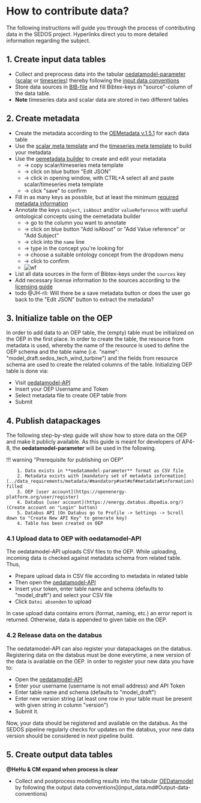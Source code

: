 # How to contribute data?

The following instructions will guide you through the process of contributing data in the SEDOS project. Hyperlinks direct you to more detailed information regarding the subject.

   
## 1. Create input data tables

* Collect and preprocess data into the tabular [oedatamodel-parameter](https://github.com/sedos-project/oedatamodel#oedatamodel-parameter) ([scalar](https://github.com/sedos-project/oedatamodel/blob/main/oedatamodel-parameter/oedatamodel-parameter-datapackage_scalar.csv) or [timeseries](https://github.com/sedos-project/oedatamodel/blob/main/oedatamodel-parameter/oedatamodel-parameter-datapackage_timeseries.csv)) thereby following the [input data conventions](data_requirements/input_data.md#Input-data-conventions)
* Store data sources in [BIB-file](https://bwsyncandshare.kit.edu/f/2388204355) and fill Bibtex-keys in "source"-column of the data table.
* **Note** timeseries data and scalar data are stored in two different tables


## 2. Create metadata

* Create the metadata according to the [OEMetadata v.1.5.1](https://github.com/OpenEnergyPlatform/oemetadata#open-energy-family---open-energy-metadata-oemetadata) for each data table
* Use the [scalar meta template](https://raw.githubusercontent.com/sedos-project/oedatamodel/main/oedatamodel-parameter/datamodel_scalars.json) and the [timeseries meta template](https://raw.githubusercontent.com/sedos-project/oedatamodel/main/oedatamodel-parameter/datamodel_timeseries.json) to build your metadata
* Use the [oemetadata builder](https://openenergy-platform.org/dataedit/oemetabuilder/) to create and edit your metadata 
    * -> copy scalar/timeseries meta template
    * -> click on blue button "Edit JSON" 
    * -> click in opening window, with CTRL+A select all and paste scalar/timeseries meta template
    * -> click "save" to confirm
* Fill in as many keys as possible, but at least the minimum [required metadata information](../data_requirements/metadata/#required#metadata#information)
* Annotate the keys `subject`, `isAbout` and/or `valueReference` with useful ontological concepts using the oemetadata builder 
    * -> go to the column you want to annotate
    * -> click on blue button "Add isAbout" or "Add Value reference" or "Add Subject"
    * -> click into the `name` line 
    * -> type in the concept you're looking for
    * -> choose a suitable ontology concept from the dropdown menu
    * -> click to confirm
    * ![wf](https://user-images.githubusercontent.com/7637364/191807277-712057b8-153c-4178-94a2-341ad8f010fd.gif)
* List all data sources in the form of Bibtex-keys under the `sources` key
* Add necessary license information to the sources according to the [licensing guide](../data_requirements/licensing/#data-licencing)
* todo @JH-rli: Will there be a save metadata button or does the user go back to the "Edit JSON" button to extract the metadata?

## 3. Initialize table on the OEP

In order to add data to an OEP table, the (empty) table must be initialized on the OEP in the first place.
In order to create the table, the resource from metadata is used, 
whereby the name of the resource is used to define the OEP schema and the table name (i.e. "name": "model_draft.sedos_tech_wind_turbine") and 
the fields from resource schema are used to create the related columns of the table.
Initializing OEP table is done via: 

* Visit [oedatamodel-API](https://modex.rl-institut.de/create_table/)
* Insert your OEP Username and Token 
* Select metadata file to create OEP table from
* Submit 

## 4. Publish datapackages

The following step-by-step guide will show how to store data on the OEP and make it publicly available.
As this guide is meant for developers of AP4-8, the **oedatamodel-parameter** will be used in the following.

!!! warning "Prerequisite for publishing on OEP"

        1. Data exists in **oedatamodel-parameter** format as CSV file
        2. Metadata exists with [mandatory set of metadata information](../data_requirements/metadata/#mandatory#set#of#metadata#information) filled
        3. OEP [user account](https://openenergy-platform.org/user/register)
        4. Databus [user account](https://energy.databus.dbpedia.org/) (Create account on "Login" button)
        5. Databus API (On Databus go to Profile -> Settings -> Scroll down to "Create New API Key" to generate key)
        4. Table has been created on OEP

### 4.1 Upload data to OEP with oedatamodel-API

The oedatamodel-API uploads CSV files to the OEP. While uploading, incoming data is checked against 
metadata schema from related table.
Thus, 

* Prepare upload data in CSV file according to metadata in related table
* Then open the [oedatamodel-API](https://modex.rl-institut.de/upload/)
* Insert your token, enter table name and schema (defaults to "model_draft") and select your CSV file
* Click `Datei absenden` to upload

In case upload data contains errors (format, naming, etc.) an error report is returned. 
Otherwise, data is appended to given table on the OEP.

### 4.2 Release data on the databus

The oedatamodel-API can also register your datapackages on the databus. 
Registering data on the databus must be done everytime, a new version of the data is available on the OEP.
In order to register your new data you have to:

* Open the [oedatamodel-API](https://modex.rl-institut.de/databus/)
* Enter your username (username is not email address) and API Token
* Enter table name and schema (defaults to "model_draft")
* Enter new version string (at least one row in your table must be present with given string in column "version")
* Submit it.

Now, your data should be registered and available on the databus. 
As the SEDOS pipeline regularly checks for updates on the databus, 
your new data version should be considered in next pipeline build.


## 5. Create output data tables
**@HeHu & CM expand when process is clear** <br>

* Collect and postprocess modelling results into the tabular [OEDatamodel](https://github.com/sedos-project/oedatamodel) by following the output data conventions](input_data.md#Output-data-conventions)

